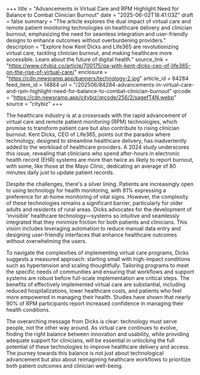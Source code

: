+++
title = "Advancements in Virtual Care and RPM Highlight Need for Balance to Combat Clinician Burnout"
date = "2025-06-02T18:41:03Z"
draft = false
summary = "The article explores the dual impact of virtual care and remote patient monitoring technologies on healthcare delivery and clinician burnout, emphasizing the need for seamless integration and user-friendly designs to enhance outcomes without overburdening providers."
description = "Explore how Kent Dicks and Life365 are revolutionizing virtual care, tackling clinician burnout, and making healthcare more accessible. Learn about the future of digital health."
source_link = "https://www.citybiz.co/article/700175/qa-with-kent-dicks-ceo-of-life365-on-the-rise-of-virtual-care/"
enclosure = "https://cdn.newsramp.app/banners/technology-2.jpg"
article_id = 84284
feed_item_id = 14864
url = "/202506/84284-advancements-in-virtual-care-and-rpm-highlight-need-for-balance-to-combat-clinician-burnout"
qrcode = "https://cdn.newsramp.app/citybiz/qrcode/256/2/sagefT4N.webp"
source = "citybiz"
+++

<p>The healthcare industry is at a crossroads with the rapid advancement of virtual care and remote patient monitoring (RPM) technologies, which promise to transform patient care but also contribute to rising clinician burnout. Kent Dicks, CEO of Life365, points out the paradox where technology, designed to streamline healthcare delivery, has inadvertently added to the workload of healthcare providers. A 2024 study underscores this issue, revealing that clinicians who spend after-hours in electronic health record (EHR) systems are more than twice as likely to report burnout, with some, like those at the Mayo Clinic, dedicating an average of 80 minutes daily just to update patient records.</p><p>Despite the challenges, there's a silver lining. Patients are increasingly open to using technology for health monitoring, with 81% expressing a preference for at-home monitoring of vital signs. However, the complexity of these technologies remains a significant barrier, particularly for older adults and residents of rural areas. Dicks advocates for the development of 'invisible' healthcare technology—systems so intuitive and seamlessly integrated that they minimize friction for both patients and clinicians. This vision includes leveraging automation to reduce manual data entry and designing user-friendly interfaces that enhance healthcare outcomes without overwhelming the users.</p><p>To navigate the complexities of implementing virtual care programs, Dicks suggests a measured approach: starting small with high-impact conditions such as hypertension and scaling thoughtfully. Tailoring programs to meet the specific needs of communities and ensuring that workflows and support systems are robust before full-scale implementation are critical steps. The benefits of effectively implemented virtual care are substantial, including reduced hospitalizations, lower healthcare costs, and patients who feel more empowered in managing their health. Studies have shown that nearly 90% of RPM participants report increased confidence in managing their health conditions.</p><p>The overarching message from Dicks is clear: technology must serve people, not the other way around. As virtual care continues to evolve, finding the right balance between innovation and usability, while providing adequate support for clinicians, will be essential in unlocking the full potential of these technologies to improve healthcare delivery and access. The journey towards this balance is not just about technological advancement but also about reimagining healthcare workflows to prioritize both patient outcomes and clinician well-being.</p>
